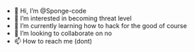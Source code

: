 - 👋 Hi, I’m @Sponge-code
- 👀 I’m interested in becoming threat level
- 🌱 I’m currently learning how to hack for the good of course 
- 💞️ I’m looking to collaborate on no
- 📫 How to reach me (dont)

<!---
Sponge-code/Sponge-code is a ✨ special ✨ repository because its `README.md` (this file) appears on your GitHub profile.
You can click the Preview link to take a look at your changes.
--->
